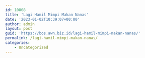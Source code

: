 ```yaml
---
id: 10808
title: 'Lagi Hamil Mimpi Makan Nanas'
date: '2023-01-02T10:39:07+00:00'
author: admin
layout: post
guid: 'https://bos.awn.biz.id/lagi-hamil-mimpi-makan-nanas/'
permalink: /lagi-hamil-mimpi-makan-nanas/
categories:
    - Uncategorized
---
```


